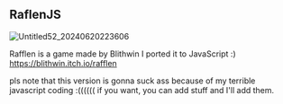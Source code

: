## RaflenJS

![Untitled52_20240620223606](https://github.com/IceHacy/RafflenJS/assets/78807447/cd0f037d-2d25-4849-8a80-518bbbba8395)

Rafflen is a game made by Blithwin
I ported it to JavaScript :) 
https://blithwin.itch.io/rafflen

pls note that this version is gonna suck ass because of my terrible javascript coding :((((((
if you want, you can add stuff and I'll add them. 
